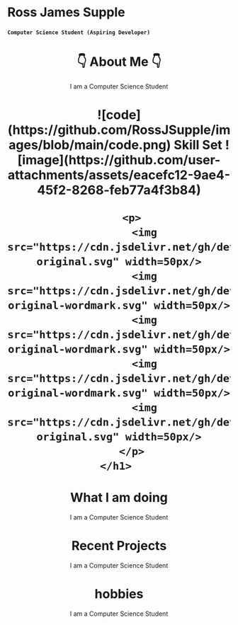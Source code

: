 

# Ross James Supple


**` Computer Science Student (Aspiring Developer) `**

<div id = "Header" align = "center">
    <h1>
    👇 About Me 👇
    </h1>
        <p align = "center">
            I am a Computer Science Student
        </p>
    <h1></h1>
</div>
<div id = "Skill Set" align = "center">
    <h1>
    ![code](https://github.com/RossJSupple/images/blob/main/code.png) Skill Set ![image](https://github.com/user-attachments/assets/eacefc12-9ae4-45f2-8268-feb77a4f3b84)

        <p>
            <img src="https://cdn.jsdelivr.net/gh/devicons/devicon@latest/icons/cplusplus/cplusplus-original.svg" width=50px/>
            <img src="https://cdn.jsdelivr.net/gh/devicons/devicon@latest/icons/python/python-original-wordmark.svg" width=50px/>
            <img src="https://cdn.jsdelivr.net/gh/devicons/devicon@latest/icons/html5/html5-original-wordmark.svg" width=50px/>
            <img src="https://cdn.jsdelivr.net/gh/devicons/devicon@latest/icons/css3/css3-original-wordmark.svg" width=50px/>
            <img src="https://cdn.jsdelivr.net/gh/devicons/devicon@latest/icons/azuresqldatabase/azuresqldatabase-original.svg" width=50px/>
        </p>
    </h1> 
</div>
<div id = "What I am doing" align = "center">
    <h1>
    What I am doing
    </h1> 
        <p align = "center">
            I am a Computer Science Student
        </p>   
</div>
<div id = "Recent Projects" align = "center">
    <h1>
    Recent Projects
    </h1>   
        <p align = "center">
            I am a Computer Science Student
        </p> 
</div>
<div id = "Hobbies" align = "center">
    <h1>
    hobbies
    </h1>  
        <p align = "center">
            I am a Computer Science Student
        </p>  
</div>

